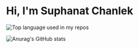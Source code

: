 # Hi, I'm Suphanat Chanlek

 <img width="" src="https://github-readme-stats.vercel.app/api/top-langs/?username=suphanatchanlek30&layout=compact&hide_title=1&card_width=300" alt="Top language used in my repos" />
 <br/>

 ![Anurag's GitHub stats](https://github-readme-stats.vercel.app/api?username=suphanatchanlek30&theme=github_dark&show_icons=true)
